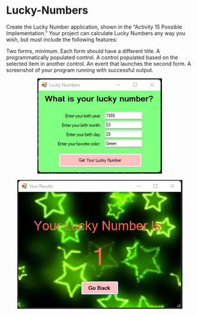 # Lucky-Numbers
Create the Lucky Number application, shown in the “Activity 15 Possible Implementation.”  Your project can calculate Lucky Numbers any way you wish, but must include the following features:

Two forms, minimum. Each form should have a different title.
A programmatically populated control.
A control populated based on the selected item in another control.
An event that launches the second form.
A screenshot of your program running with successful output.<br>

<p align="center">
  <img src="https://github.com/JasonHatfield/Lucky-Numbers/blob/main/Screenshot%201%20of%202.png">
</p>

<p align="center">
  <img src="https://github.com/JasonHatfield/Lucky-Numbers/blob/main/Screenshot%202%20of%202.png">
</p>
